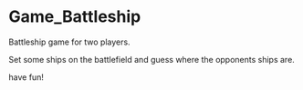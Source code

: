 # Game_Battleship

Battleship game for two players.

Set some ships on the battlefield and guess where the opponents ships are.

have fun!
